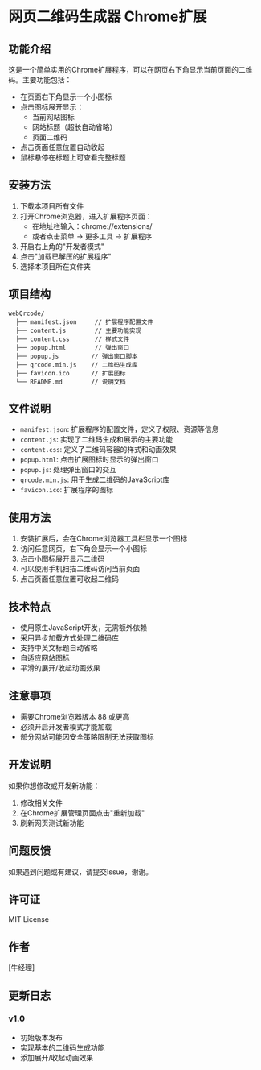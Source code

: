 # 网页二维码生成器 Chrome扩展

## 功能介绍
这是一个简单实用的Chrome扩展程序，可以在网页右下角显示当前页面的二维码。主要功能包括：

- 在页面右下角显示一个小图标
- 点击图标展开显示：
  - 当前网站图标
  - 网站标题（超长自动省略）
  - 页面二维码
- 点击页面任意位置自动收起
- 鼠标悬停在标题上可查看完整标题

## 安装方法
1. 下载本项目所有文件
2. 打开Chrome浏览器，进入扩展程序页面：
   - 在地址栏输入：chrome://extensions/
   - 或者点击菜单 -> 更多工具 -> 扩展程序
3. 开启右上角的"开发者模式"
4. 点击"加载已解压的扩展程序"
5. 选择本项目所在文件夹

## 项目结构
```
webQrcode/
  ├── manifest.json     // 扩展程序配置文件
  ├── content.js        // 主要功能实现
  ├── content.css       // 样式文件
  ├── popup.html        // 弹出窗口
  ├── popup.js         // 弹出窗口脚本
  ├── qrcode.min.js    // 二维码生成库
  ├── favicon.ico      // 扩展图标
  └── README.md        // 说明文档
```

## 文件说明
- `manifest.json`: 扩展程序的配置文件，定义了权限、资源等信息
- `content.js`: 实现了二维码生成和展示的主要功能
- `content.css`: 定义了二维码容器的样式和动画效果
- `popup.html`: 点击扩展图标时显示的弹出窗口
- `popup.js`: 处理弹出窗口的交互
- `qrcode.min.js`: 用于生成二维码的JavaScript库
- `favicon.ico`: 扩展程序的图标

## 使用方法
1. 安装扩展后，会在Chrome浏览器工具栏显示一个图标
2. 访问任意网页，右下角会显示一个小图标
3. 点击小图标展开显示二维码
4. 可以使用手机扫描二维码访问当前页面
5. 点击页面任意位置可收起二维码

## 技术特点
- 使用原生JavaScript开发，无需额外依赖
- 采用异步加载方式处理二维码库
- 支持中英文标题自动省略
- 自适应网站图标
- 平滑的展开/收起动画效果

## 注意事项
- 需要Chrome浏览器版本 88 或更高
- 必须开启开发者模式才能加载
- 部分网站可能因安全策略限制无法获取图标

## 开发说明
如果你想修改或开发新功能：
1. 修改相关文件
2. 在Chrome扩展管理页面点击"重新加载"
3. 刷新网页测试新功能

## 问题反馈
如果遇到问题或有建议，请提交Issue，谢谢。

## 许可证
MIT License

## 作者
[牛经理]

## 更新日志
### v1.0
- 初始版本发布
- 实现基本的二维码生成功能
- 添加展开/收起动画效果
